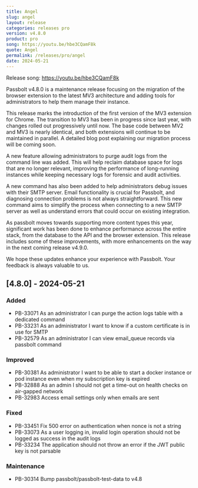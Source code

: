 ```yaml
---
title: Angel
slug: angel
layout: release
categories: releases pro
version: v4.8.0
product: pro
song: https://youtu.be/hbe3CQamF8k
quote: Angel
permalink: /releases/pro/angel
date: 2024-05-21
---
```

Release song: https://youtu.be/hbe3CQamF8k

Passbolt v4.8.0 is a maintenance release focusing on the migration of the browser extension to the latest MV3
architecture and adding tools for administrators to help them manage their instance.

This release marks the introduction of the first version of the MV3 extension for Chrome. The transition to MV3 has been
in progress since last year, with changes rolled out progressively until now. The base code between MV2 and MV3 is
nearly identical, and both extensions will continue to be maintained in parallel. A detailed blog post explaining our
migration process will be coming soon.

A new feature allowing administrators to purge audit logs from the command line was added. This will help reclaim database
space for logs that are no longer relevant, improving the performance of long-running instances while keeping necessary
logs for forensic and audit activities.

A new command has also been added to help administrators debug issues with their SMTP server. Email functionality is
crucial for Passbolt, and diagnosing connection problems is not always straightforward. This new command aims to simplify
the process when connecting to a new SMTP server as well as understand errors that could occur on existing integration.

As passbolt moves towards supporting more content types this year, significant work has been done to enhance performance
across the entire stack, from the database to the API and the browser extension. This release includes some of these
improvements, with more enhancements on the way in the next coming release v4.9.0.

We hope these updates enhance your experience with Passbolt. Your feedback is always valuable to us.


## [4.8.0] - 2024-05-21
### Added
- PB-33071 As an administrator I can purge the action logs table with a dedicated command
- PB-33231 As an administrator I want to know if a custom certificate is in use for SMTP
- PB-32579 As an administrator I can view email_queue records via passbolt command

### Improved
- PB-30381 As administrator I want to be able to start a docker instance or pod instance even when my subscription key is expired
- PB-32888 As an admin I should not get a time-out on health checks on air-gapped network
- PB-32983 Access email settings only when emails are sent

### Fixed
- PB-33451 Fix 500 error on authentication when nonce is not a string
- PB-33073 As a user logging in, invalid login operation should not be logged as success in the audit logs
- PB-33234 The application should not throw an error if the JWT public key is not parsable

### Maintenance
- PB-30314 Bump passbolt/passbolt-test-data to v4.8
